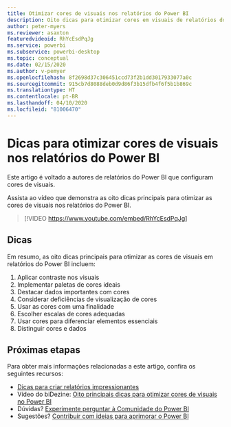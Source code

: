 ```yaml
---
title: Otimizar cores de visuais nos relatórios do Power BI
description: Oito dicas para otimizar cores em visuais de relatórios do Power BI, no Power BI Desktop ou no serviço do Power BI.
author: peter-myers
ms.reviewer: asaxton
featuredvideoid: RhYcEsdPqJg
ms.service: powerbi
ms.subservice: powerbi-desktop
ms.topic: conceptual
ms.date: 02/15/2020
ms.author: v-pemyer
ms.openlocfilehash: 8f2698d37c306451ccd73f2b1dd3017933077a0c
ms.sourcegitcommit: 915cb7d8088deb0d9d86f3b15dfb4f6f5b1b869c
ms.translationtype: HT
ms.contentlocale: pt-BR
ms.lasthandoff: 04/10/2020
ms.locfileid: "81006470"
---
```

# <a name="tips-to-optimize-visual-colors-in-power-bi-reports"></a>Dicas para otimizar cores de visuais nos relatórios do Power BI

Este artigo é voltado a autores de relatórios do Power BI que configuram cores de visuais.

Assista ao vídeo que demonstra as oito dicas principais para otimizar as cores de visuais nos relatórios do Power BI.

> [!VIDEO https://www.youtube.com/embed/RhYcEsdPqJg]

## <a name="tips"></a>Dicas

Em resumo, as oito dicas principais para otimizar as cores de visuais em relatórios do Power BI incluem:

1. Aplicar contraste nos visuais
1. Implementar paletas de cores ideais
1. Destacar dados importantes com cores
1. Considerar deficiências de visualização de cores
1. Usar as cores com uma finalidade
1. Escolher escalas de cores adequadas
1. Usar cores para diferenciar elementos essenciais
1. Distinguir cores e dados

## <a name="next-steps"></a>Próximas etapas

Para obter mais informações relacionadas a este artigo, confira os seguintes recursos:

- [Dicas para criar relatórios impressionantes](../power-bi-reports-tips-and-tricks-for-creating.md)
- Vídeo do biDezine: [Oito principais dicas para otimizar cores de visuais no Power BI](https://www.youtube.com/watch?v=RhYcEsdPqJg)
- Dúvidas? [Experimente perguntar à Comunidade do Power BI](https://community.powerbi.com/)
- Sugestões? [Contribuir com ideias para aprimorar o Power BI](https://ideas.powerbi.com)
